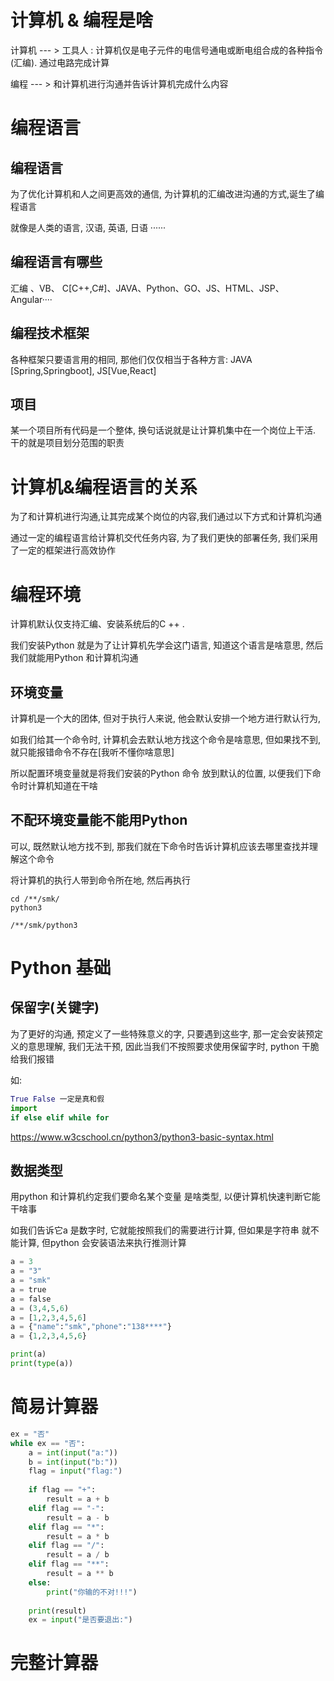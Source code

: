 
# 计算机 & 编程是啥

计算机 --- > 工具人 : 计算机仅是电子元件的电信号通电或断电组合成的各种指令(汇编). 通过电路完成计算

编程 --- > 和计算机进行沟通并告诉计算机完成什么内容

# 编程语言

## 编程语言 
为了优化计算机和人之间更高效的通信, 为计算机的汇编改进沟通的方式,诞生了编程语言

就像是人类的语言, 汉语, 英语, 日语 ······

## 编程语言有哪些

汇编 、VB、 C[C++,C#]、JAVA、Python、GO、JS、HTML、JSP、Angular····

## 编程技术框架 

各种框架只要语言用的相同, 那他们仅仅相当于各种方言: JAVA [Spring,Springboot], JS[Vue,React]

## 项目

某一个项目所有代码是一个整体, 换句话说就是让计算机集中在一个岗位上干活. 干的就是项目划分范围的职责


# 计算机&编程语言的关系

为了和计算机进行沟通,让其完成某个岗位的内容,我们通过以下方式和计算机沟通

通过一定的编程语言给计算机交代任务内容, 为了我们更快的部署任务, 我们采用了一定的框架进行高效协作

# 编程环境

计算机默认仅支持汇编、安装系统后的C ++ .

我们安装Python 就是为了让计算机先学会这门语言, 知道这个语言是啥意思, 然后我们就能用Python 和计算机沟通

## 环境变量

计算机是一个大的团体, 但对于执行人来说, 他会默认安排一个地方进行默认行为, 

如我们给其一个命令时, 计算机会去默认地方找这个命令是啥意思, 但如果找不到, 就只能报错命令不存在[我听不懂你啥意思]

所以配置环境变量就是将我们安装的Python 命令 放到默认的位置, 以便我们下命令时计算机知道在干啥

## 不配环境变量能不能用Python

可以, 既然默认地方找不到, 那我们就在下命令时告诉计算机应该去哪里查找并理解这个命令

将计算机的执行人带到命令所在地, 然后再执行

```shell
cd /**/smk/
python3

/**/smk/python3

```


# Python 基础

## 保留字(关键字)

为了更好的沟通, 预定义了一些特殊意义的字, 只要遇到这些字, 那一定会安装预定义的意思理解, 我们无法干预, 因此当我们不按照要求使用保留字时, python 干脆给我们报错

如:
```python
True False 一定是真和假
import 
if else elif while for 

```
https://www.w3cschool.cn/python3/python3-basic-syntax.html

## 数据类型

用python 和计算机约定我们要命名某个变量 是啥类型, 以便计算机快速判断它能干啥事

如我们告诉它a 是数字时, 它就能按照我们的需要进行计算, 但如果是字符串 就不能计算, 但python 会安装语法来执行推测计算


```python
a = 3
a = "3"
a = "smk"
a = true
a = false
a = (3,4,5,6)
a = [1,2,3,4,5,6]
a = {"name":"smk","phone":"138****"}
a = {1,2,3,4,5,6}

print(a)
print(type(a))

```


# 简易计算器

```python
ex = "否"  
while ex == "否":  
    a = int(input("a:"))  
    b = int(input("b:"))  
    flag = input("flag:")  
  
    if flag == "+":  
        result = a + b  
    elif flag == "-":  
        result = a - b  
    elif flag == "*":  
        result = a * b  
    elif flag == "/":  
        result = a / b  
    elif flag == "**":  
        result = a ** b  
    else:  
        print("你输的不对!!!")  
  
    print(result)  
    ex = input("是否要退出:")
```

# 完整计算器
